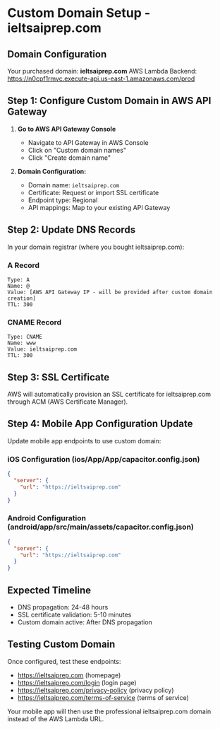 # Custom Domain Setup - ieltsaiprep.com

## Domain Configuration

Your purchased domain: **ieltsaiprep.com**
AWS Lambda Backend: https://n0cpf1rmvc.execute-api.us-east-1.amazonaws.com/prod

## Step 1: Configure Custom Domain in AWS API Gateway

1. **Go to AWS API Gateway Console**
   - Navigate to API Gateway in AWS Console
   - Click on "Custom domain names"
   - Click "Create domain name"

2. **Domain Configuration:**
   - Domain name: `ieltsaiprep.com`
   - Certificate: Request or import SSL certificate
   - Endpoint type: Regional
   - API mappings: Map to your existing API Gateway

## Step 2: Update DNS Records

In your domain registrar (where you bought ieltsaiprep.com):

### A Record
```
Type: A
Name: @
Value: [AWS API Gateway IP - will be provided after custom domain creation]
TTL: 300
```

### CNAME Record  
```
Type: CNAME
Name: www
Value: ieltsaiprep.com
TTL: 300
```

## Step 3: SSL Certificate

AWS will automatically provision an SSL certificate for ieltsaiprep.com through ACM (AWS Certificate Manager).

## Step 4: Mobile App Configuration Update

Update mobile app endpoints to use custom domain:

### iOS Configuration (ios/App/App/capacitor.config.json)
```json
{
  "server": {
    "url": "https://ieltsaiprep.com"
  }
}
```

### Android Configuration (android/app/src/main/assets/capacitor.config.json)
```json
{
  "server": {
    "url": "https://ieltsaiprep.com"
  }
}
```

## Expected Timeline

- DNS propagation: 24-48 hours
- SSL certificate validation: 5-10 minutes
- Custom domain active: After DNS propagation

## Testing Custom Domain

Once configured, test these endpoints:
- https://ieltsaiprep.com (homepage)
- https://ieltsaiprep.com/login (login page)
- https://ieltsaiprep.com/privacy-policy (privacy policy)
- https://ieltsaiprep.com/terms-of-service (terms of service)

Your mobile app will then use the professional ieltsaiprep.com domain instead of the AWS Lambda URL.